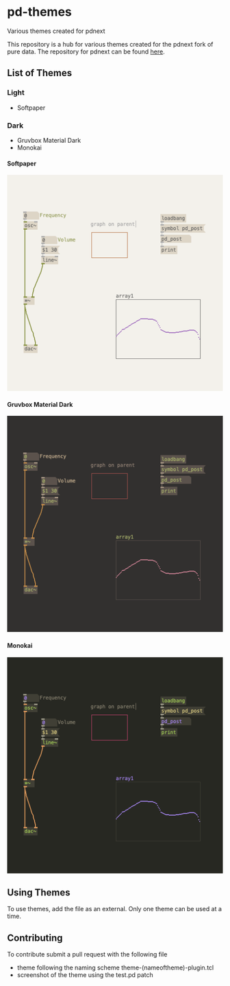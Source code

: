 # pd-themes
Various themes created for pdnext

This repository is a hub for various themes created for the pdnext fork of pure data. The repository for pdnext can be found [here](https://github.com/sebshader/pdnext).

## List of Themes

### Light 
- Softpaper

### Dark
- Gruvbox Material Dark
- Monokai

#### Softpaper
![plot](./images/softpaper.png)
#### Gruvbox Material Dark
![This is a alt text.](/images/gruvboxMaterialDark.png)
#### Monokai
![This is a alt text.](/images/monokai.png)

## Using Themes
 To use themes, add the file as an external. Only one theme can be used at a time.

## Contributing
 To contribute submit a pull request with the following file
 - theme following the naming scheme theme-(nameoftheme)-plugin.tcl
 - screenshot of the theme using the test.pd patch
